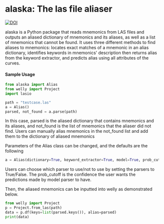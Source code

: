 # alaska: The las file aliaser

[![DOI](https://zenodo.org/badge/DOI/10.5281/zenodo.4047049.svg)](https://doi.org/10.5281/zenodo.4047049)

alaska is a Python package that reads mnemonics from LAS files and outputs an aliased dictionary of mnemonics and its aliases, as well as a list of mnemonics that cannot be found. It uses three different methods to find aliases to mnemonics: locates exact matches of a mnemonic in an alias dictionary, identifies keywords in mnemonics' description then returns alias from the keyword extractor, and predicts alias using all attributes of the curves.

#### Sample Usage

```python
from alaska import Alias
from welly import Project
import lasio

path = "testcase.las"
a = Alias()
parsed, not_found = a.parse(path)
```

In this case, parsed is the aliased dictionary that contains mnemonics and its aliases, and not_found is the list of mnemonics that the aliaser did not find. Users can manually alias mnemonics in the not_found list and add them to the dictionary of aliased mnemonics

Parameters of the Alias class can be changed, and the defaults are the following

```python
a = Alias(dictionary=True, keyword_extractor=True, model=True, prob_cutoff=.5)
```

Users can choose which parser to use/not to use by setting the parsers to True/False. The prob_cutoff is the confidence the user wants the predictions made by model parser to have.

Then, the aliased mnemonics can be inputted into welly as demonstrated below.

```python
from welly import Project
p = Project.from_las(path)
data = p.df(keys=list(parsed.keys()), alias=parsed)
print(data)
```
